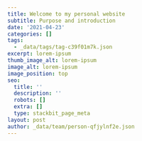 ```yaml
---
title: Welcome to my personal website
subtitle: Purpose and introduction
date: '2021-04-23'
categories: []
tags:
  - _data/tags/tag-c39f01m7k.json
excerpt: lorem-ipsum
thumb_image_alt: lorem-ipsum
image_alt: lorem-ipsum
image_position: top
seo:
  title: ''
  description: ''
  robots: []
  extra: []
  type: stackbit_page_meta
layout: post
author: _data/team/person-qfjylnf2e.json
---
```


